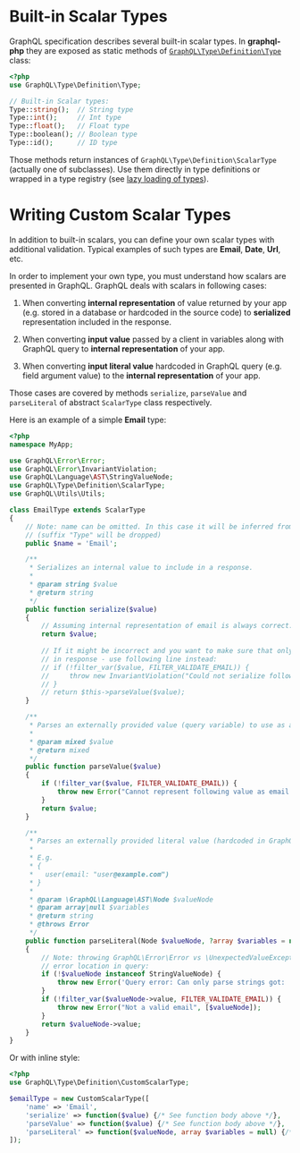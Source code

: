 # Built-in Scalar Types
GraphQL specification describes several built-in scalar types. In **graphql-php** they are 
exposed as static methods of [`GraphQL\Type\Definition\Type`](../class-reference.md#graphqltypedefinitiontype) class:

```php
<?php
use GraphQL\Type\Definition\Type;

// Built-in Scalar types:
Type::string();  // String type
Type::int();     // Int type
Type::float();   // Float type
Type::boolean(); // Boolean type
Type::id();      // ID type
```
Those methods return instances of `GraphQL\Type\Definition\ScalarType` (actually one of subclasses).
Use them directly in type definitions or wrapped in a type registry (see [lazy loading of types](../schema-definition.md#lazy-loading-of-types)). 

# Writing Custom Scalar Types
In addition to built-in scalars, you can define your own scalar types with additional validation. 
Typical examples of such types are **Email**, **Date**, **Url**, etc.

In order to implement your own type, you must understand how scalars are presented in GraphQL.
GraphQL deals with scalars in following cases:

1. When converting **internal representation** of value returned by your app (e.g. stored in a database 
or hardcoded in the source code) to **serialized** representation included in the response.
 
2. When converting **input value** passed by a client in variables along with GraphQL query to 
**internal representation** of your app.

3. When converting **input literal value** hardcoded in GraphQL query (e.g. field argument value) to 
the **internal representation** of your app.

Those cases are covered by methods `serialize`, `parseValue` and `parseLiteral` of abstract `ScalarType` 
class respectively.

Here is an example of a simple **Email** type:

```php
<?php
namespace MyApp;

use GraphQL\Error\Error;
use GraphQL\Error\InvariantViolation;
use GraphQL\Language\AST\StringValueNode;
use GraphQL\Type\Definition\ScalarType;
use GraphQL\Utils\Utils;

class EmailType extends ScalarType
{
    // Note: name can be omitted. In this case it will be inferred from class name 
    // (suffix "Type" will be dropped)
    public $name = 'Email';

    /**
     * Serializes an internal value to include in a response.
     *
     * @param string $value
     * @return string
     */
    public function serialize($value)
    {
        // Assuming internal representation of email is always correct:
        return $value;
        
        // If it might be incorrect and you want to make sure that only correct values are included
        // in response - use following line instead:
        // if (!filter_var($value, FILTER_VALIDATE_EMAIL)) {
        //     throw new InvariantViolation("Could not serialize following value as email: " . Utils::printSafe($value));
        // }
        // return $this->parseValue($value);
    }

    /**
     * Parses an externally provided value (query variable) to use as an input
     *
     * @param mixed $value
     * @return mixed
     */
    public function parseValue($value)
    {
        if (!filter_var($value, FILTER_VALIDATE_EMAIL)) {
            throw new Error("Cannot represent following value as email: " . Utils::printSafeJson($value));
        }
        return $value;
    }

    /**
     * Parses an externally provided literal value (hardcoded in GraphQL query) to use as an input.
     * 
     * E.g. 
     * {
     *   user(email: "user@example.com") 
     * }
     *
     * @param \GraphQL\Language\AST\Node $valueNode
     * @param array|null $variables
     * @return string
     * @throws Error
     */
    public function parseLiteral(Node $valueNode, ?array $variables = null)
    {
        // Note: throwing GraphQL\Error\Error vs \UnexpectedValueException to benefit from GraphQL
        // error location in query:
        if (!$valueNode instanceof StringValueNode) {
            throw new Error('Query error: Can only parse strings got: ' . $valueNode->kind, [$valueNode]);
        }
        if (!filter_var($valueNode->value, FILTER_VALIDATE_EMAIL)) {
            throw new Error("Not a valid email", [$valueNode]);
        }
        return $valueNode->value;
    }
}
```

Or with inline style:

```php
<?php
use GraphQL\Type\Definition\CustomScalarType;

$emailType = new CustomScalarType([
    'name' => 'Email',
    'serialize' => function($value) {/* See function body above */},
    'parseValue' => function($value) {/* See function body above */},
    'parseLiteral' => function($valueNode, array $variables = null) {/* See function body above */},
]);
```

